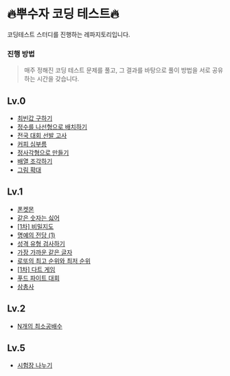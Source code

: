 # 🔥뿌수자 코딩 테스트🔥
코딩테스트 스터디를 진행하는 레파지토리입니다.

### 진행 방법
> 매주 정해진 코딩 테스트 문제를 풀고, 그 결과를 바탕으로 풀이 방법을 서로 공유하는 시간을 갖습니다.

## Lv.0
- [최빈값 구하기](https://school.programmers.co.kr/learn/courses/30/lessons/120812)
- [정수를 나선형으로 배치하기](https://school.programmers.co.kr/learn/courses/30/lessons/181832)
- [전국 대회 선발 고사](https://school.programmers.co.kr/learn/courses/30/lessons/181851)
- [커피 심부름](https://school.programmers.co.kr/learn/courses/30/lessons/181837)
- [정사각형으로 만들기](https://school.programmers.co.kr/learn/courses/30/lessons/181830)
- [배열 조각하기](https://school.programmers.co.kr/learn/courses/30/lessons/181893)
- [그림 확대](https://school.programmers.co.kr/learn/courses/30/lessons/181836)

## Lv.1
- [폰켓몬](https://school.programmers.co.kr/learn/courses/30/lessons/1845)
- [같은 숫자는 싫어](https://school.programmers.co.kr/learn/courses/30/lessons/12906)
- [[1차] 비밀지도](https://school.programmers.co.kr/learn/courses/30/lessons/17681)
- [명예의 전당 (1)](https://school.programmers.co.kr/learn/courses/30/lessons/138477)
- [성격 유형 검사하기](https://school.programmers.co.kr/learn/courses/30/lessons/118666)
- [가장 가까운 같은 글자](https://school.programmers.co.kr/learn/courses/30/lessons/142086)
- [로또의 최고 순위와 최저 순위](https://school.programmers.co.kr/learn/courses/30/lessons/77484)
- [[1차] 다트 게임](https://school.programmers.co.kr/learn/courses/30/lessons/17682)
- [푸드 파이트 대회](https://school.programmers.co.kr/learn/courses/30/lessons/134240)
- [삼총사](https://school.programmers.co.kr/learn/courses/30/lessons/131705)
  
## Lv.2
- [N개의 최소공배수](https://school.programmers.co.kr/learn/courses/30/lessons/12953)

## Lv.5
- [시험장 나누기](https://school.programmers.co.kr/learn/courses/30/lessons/81305)
